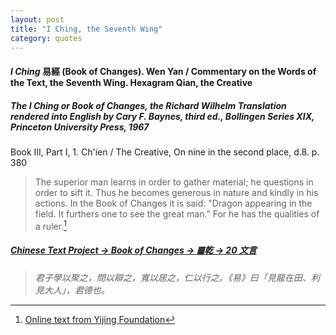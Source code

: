 ```yaml
---
layout: post
title: "I Ching, the Seventh Wing"
category: quotes
---
```


#### *I Ching* 易經 (Book of Changes). Wen Yan / Commentary on the Words of the Text, the Seventh Wing. Hexagram Qian, the Creative

##### *The I Ching or Book of Changes*, the Richard Wilhelm Translation rendered into English by Cary F. Baynes, third ed., Bollingen Series XIX, Princeton University Press, 1967

Book III, Part I, 1. Ch'ien / The Creative, On nine in the second place, d.8. p. 380

> The superior man learns in order to gather material; he questions in order to sift it. Thus he becomes generous in nature and kindly in his actions. In the Book of Changes it is said: "Dragon appearing in the field. It furthers one to see the great man." For he has the qualities of a ruler.[^1]

[^1]: [Online text from Yijing Foundation](https://yijing.website/Pages/deTienVleugels.php#Qian)

##### [Chinese Text Project -> Book of Changes -> ䷀乾 -> 20 文言](https://ctext.org/dictionary.pl?if=en&id=81907)

> *君子學以聚之，問以辯之，寬以居之，仁以行之。《易》曰「見龍在田、利見大人」，君德也。*
